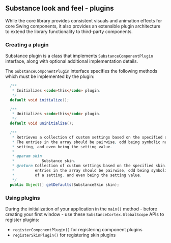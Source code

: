 ## Substance look and feel - plugins

While the core library provides consistent visuals and animation effects for core Swing components, it also provides an extensible plugin architecture to extend the library functionality to third-party components.

### Creating a plugin

Substance plugin is a class that implements `SubstanceComponentPlugin` interface, along with optional additional implementation details.

The `SubstanceComponentPlugin` interface specifies the following methods which must be implemented by the plugin:

```java
  /**
   * Initializes <code>this</code> plugin.
   */
  default void initialize();

  /**
   * Unitializes <code>this</code> plugin.
   */
  default void uninitialize();

  /**
   * Retrieves a collection of custom settings based on the specified skin.
   * The entries in the array should be pairwise, odd being symbolic name of a
   * setting, and even being the setting value.
   *
   * @param skin
   *            Substance skin.
   * @return Collection of custom settings based on the specified skin. The
   *         entries in the array should be pairwise, odd being symbolic name
   *         of a setting, and even being the setting value.
   */
  public Object[] getDefaults(SubstanceSkin skin);
```  

### Using plugins

During the initialization of your application in the `main()` method - before creating your first window - use these `SubstanceCortex.GlobalScope` APIs to register plugins:
* `registerComponentPlugin()` for registering component plugins
* `registerSkinPlugin()` for registering skin plugins
